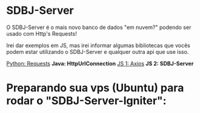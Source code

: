 # SDBJ-Server

O SDBJ-Server é o mais novo banco de dados "em nuvem?" podendo ser usado com Http's Requests!

Irei dar exemplos em JS, mas irei informar algumas bibliotecas que vocês podem estar utilizando o SDBJ-Server e qualquer outra api que use isso.

[Python: Requests](https://docs.python-requests.org/pt_BR/latest/user/quickstart.html)
**Java: HttpUrlConnection**
[JS 1: Axios](https://axios-http.com/)
**JS 2: SDBJ-Server**



# Preparando sua vps (Ubuntu) para rodar o "SDBJ-Server-Igniter":
